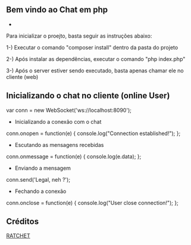 ## Bem vindo ao Chat em php
-

Para inicializar o proejto, basta seguir as instruções abaixo:

1-) Executar o comando "composer install" dentro da pasta do projeto 

2-) Após instalar as dependências, executar o comando "php index.php"

3-) Após o server estiver sendo executado, basta apenas chamar ele no cliente (web)


## Inicializando o chat no cliente (online User)

var conn = new WebSocket('ws://localhost:8090');

- Inicializando a conexão com o chat

conn.onopen = function(e) {
    console.log("Connection established!");
};

- Escutando as mensagens recebidas

conn.onmessage = function(e) {
    console.log(e.data);
};

- Enviando a mensagem

conn.send('Legal, neh ?');

- Fechando a conexão

conn.onclose = function(e) {
   console.log("User close connection!");
};

## Créditos

[RATCHET](http://socketo.me)

